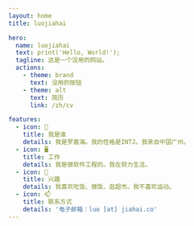 ```yaml
---
layout: home
title: luojiahai

hero:
  name: luojiahai
  text: print('Hello, World!');
  tagline: 这是一个没用的网站。
  actions:
    - theme: brand
      text: 没用的按钮
    - theme: alt
      text: 简历
      link: /zh/cv

features:
  - icon: 🤔
    title: 我是谁
    details: 我是罗嘉海。我的性格是INTJ。我来自中国广州。
  - icon: 🖥️
    title: 工作
    details: 我是做软件工程的。我在努力生活。
  - icon: 🍚
    title: 兴趣
    details: 我喜欢吃饭、做饭、逛超市。我不喜欢运动。
  - icon: 📫
    title: 联系方式
    details: '电子邮箱：luo [at] jiahai.co'
---
```

